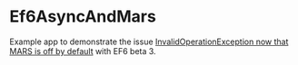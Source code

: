 Ef6AsyncAndMars
===============

Example app to demonstrate the issue [InvalidOperationException now that MARS is off by default](http://entityframework.codeplex.com/workitem/979) with EF6 beta 3.

